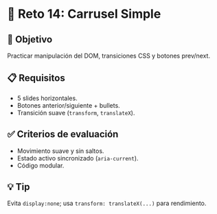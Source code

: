 # 🧩 Reto 14: Carrusel Simple

## 🎯 Objetivo
Practicar manipulación del DOM, transiciones CSS y botones prev/next.

## 📋 Requisitos
- 5 slides horizontales.
- Botones anterior/siguiente + bullets.
- Transición suave (`transform`, `translateX`).

## ✅ Criterios de evaluación
- Movimiento suave y sin saltos.
- Estado activo sincronizado (`aria-current`).
- Código modular.

## 💡 Tip
Evita `display:none`; usa `transform: translateX(...)` para rendimiento.
